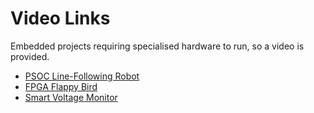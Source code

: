 # Video Links
Embedded projects requiring specialised hardware to run, so a video is provided.
- [PSOC Line-Following Robot](https://drive.google.com/file/d/13dmGI91r2lPmlU_xYYksWf0qhhYlzM3N/view?usp=drive_link)
- [FPGA Flappy Bird](https://drive.google.com/file/d/13dmGI91r2lPmlU_xYYksWf0qhhYlzM3N/view?usp=drive_link)
- [Smart Voltage Monitor](https://drive.google.com/file/d/1S4hs1Ugwo6rNkLiH95wvQ2lTMaUjBK-e/view?usp=sharing)  
